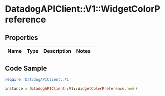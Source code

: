 # DatadogAPIClient::V1::WidgetColorPreference

## Properties

Name | Type | Description | Notes
------------ | ------------- | ------------- | -------------

## Code Sample

```ruby
require 'DatadogAPIClient::V1'

instance = DatadogAPIClient::V1::WidgetColorPreference.new()
```


